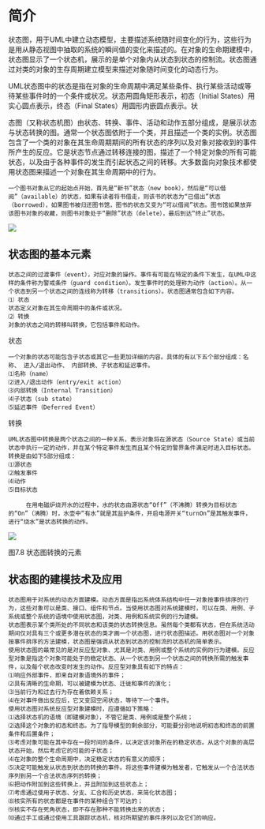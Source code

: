 # 简介

​              状态图，用于UML中建立动态模型，主要描述系统随时间变化的行为，这些行为是用从静态视图中抽取的系统的瞬间值的变化来描述的。在对象的生命期建模中，状态图显示了一个状态机，展示的是单个对象内从状态到状态的控制流。状态图通过对类的对象的生存周期建立模型来描述对象随时间变化的动态行为。 



UML状态图中的状态是指在对象的生命周期中满足某些条件、执行某些活动或等待某些事件时的一个条件或状况。状态用圆角矩形表示，初态（Initial States）用实心圆点表示，终态（Final States）用圆形内嵌圆点表示。状

态图（又称状态机图）由状态、转换、事件、活动和动作五部分组成，是展示状态与状态转换的图。通常一个状态图依附于一个类，并且描述一个类的实例。状态图包含了一个类的对象在其生命周期期间的所有状态的序列以及对象对接收到的事件所产生的反应。它是状态节点通过转移连接的图，描述了一个特定对象的所有可能状态，以及由于各种事件的发生而引起状态之间的转移。大多数面向对象技术都使用状态图来描述一个对象在其生命周期中的行为。 



```
一个图书对象从它的起始点开始，首先是“新书”状态（new book），然后是“可以借阅”（available）的状态，如果有读者将书借走，则该书的状态为“已借出”状态（borrowed），如果图书被归还图书馆，图书的状态又变为“可以借阅”状态。图书馆如果放弃该图书对象的收藏，则图书对象处于“删除”状态（delete），最后到达“终止”状态。 

```

![](https://cdn.jsdelivr.net/gh/ZanderZhao/img20/file/20200117211259.png)



## 状态图的基本元素

```
状态之间的过渡事件（event），对应对象的操作。事件有可能在特定的条件下发生，在UML中这样的条件称为警戒条件（guard condition）。发生事件时的处理称为动作（action）。从一个状态到另一个状态之间的连线称为转移（transitions）。状态图通常包含如下内容。
⑴ 状态
状态定义对象在其生命周期中的条件或状况。
⑵ 转换
对象的状态之间的转移叫转换，它包括事件和动作。

```



状态

```
一个对象的状态可能包含子状态或其它一些更加详细的内容。具体的有以下五个部分组成：名称、 进入/退出动作、 内部转换、子状态和延迟事件。
⑴名称（name）
⑵进入/退出动作（entry/exit action） 
⑶内部转换（Internal Transition）
⑷子状态（sub state）
⑸延迟事件（Deferred Event）

```



转换

```
UML状态图中转换是两个状态之间的一种关系，表示对象将在源状态（Source State）或当前状态中执行一定的动作，并在某个特定事件发生而且某个特定的警界条件满足时进入目标状态。
转换是由如下5部分组成：
⑴源状态
⑵触发事件
⑷动作 
⑸目标状态

```



```
     在用电磁炉烧开水的过程中，水的状态由源状态“Off”（不沸腾）转换为目标状态的“On”（沸腾）时，水壶中“有水”就是其监护条件，开启电源开关“turnOn”是其触发事件，进行“烧水”是状态转换的动作。

```

![](https://cdn.jsdelivr.net/gh/ZanderZhao/img20/file/20200117211300.png)

图7.8 状态图转换的元素 



## 状态图的建模技术及应用

```
状态图用于对系统的动态方面建模。动态方面是指出系统体系结构中任一对象按事件排序的行为，这些对象可以是类、接口、组件和节点。当使用状态图对系统建模时，可以在类、用例、子系统或整个系统的语境中使用状态图，对类、用例和系统实例的行为建模。
状态图表示某个类所处的不同状态和该类的状态转换信息。虽然每个类都有状态，但在系统活动期间仅对具有三个或更多潜在状态的类才画一个状态图，进行状态图描述。用状态图对一个对象按事件排序的方法建模，状态图是强调从状态到状态的控制流的状态机的简单表示。 
使用状态图的最常见的是对反应型对象、尤其是对类、用例或整个系统的实例的行为建模。反应型对象是指这个对象可能处于的稳定状态、从一个状态到另一个状态之间的转换所需的触发事件，以及每个状态改变时发生的动作。反应型对象具有如下的特点：
⑴响应外部事件，即来自对象语境外的事件；
⑵具有清晰的生命期，可以被建模为状态、迁徙和事件的演化；
⑶当前行为和过去行为存在着依赖关系；
⑷在对事件做出反应后，它又变回空闲状态，等待下一个事件。
使用状态图对系统反应型对象建模时，应遵循如下策略：
⑴选择状态机的语境（即建模对象），不管它是类、用例或是整个系统；
⑵选择这个对象的初态和终态。为了指导模型的剩余部分，可能要分别地说明初态和终态的前置条件和后置条件；
⑶考虑对象可能在其中存在一段时间的条件，以决定该对象所在的稳定状态。从这个对象的高层状态开始，然后考虑它的可能的子状态；
⑷在对象的整个生命周期中，决定稳定状态的有意义的顺序；
⑸决定可能触发从状态到状态的转换的事件。将这些事件建模为触发者，它触发从一个合法状态序列到另一个合法状态序列的转换；
⑹把动作附加到这些转换上，并且附加到这些状态上；
⑺考虑通过使用子状态、分支、汇合和历史状态，来简化状态图；
⑻核实所有的状态都是在事件的某种组合下可达的；
⑼核实不存在死角状态，即不存在那种不能转换出来的状态；
⑽通过手工或通过使用工具跟踪状态机，核对所期望的事件序列以及它们的响应。 

```

















